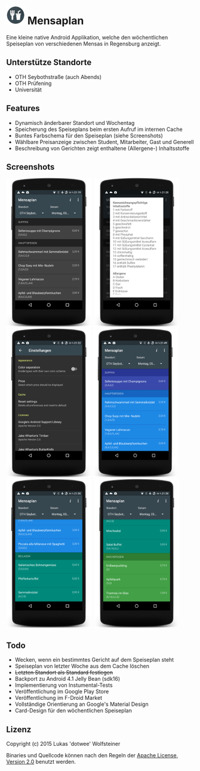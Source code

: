 # <img src="app\src\main\res\mipmap-xxxhdpi\ic_launcher.png" width="50px" height="50pc" /> Mensaplan
Eine kleine native Android Applikation, welche den wöchentlichen Speiseplan von verschiedenen Mensas in Regensburg anzeigt.

## Unterstütze Standorte
+ OTH Seybothstraße (auch Abends)
+ OTH Prüfening
+ Universität

## Features
+ Dynamisch änderbarer Standort und Wochentag
+ Speicherung des Speiseplans beim ersten Aufruf im internen Cache
+ Buntes Farbschema für den Speiseplan (siehe Screenshots)
+ Wählbare Preisanzeige zwischen Student, Mitarbeiter, Gast und Generell
+ Beschreibung von Gerichten zeigt enthaltene (Allergene-) Inhaltsstoffe

## Screenshots
<img src="art/default.png" height="400px"/>
&nbsp;<img src="art/default_ingredients.png" height="400px"/>
&nbsp;<img src="art/default_settings.png" height="400px"/>

<img src="art/colored_1.png" height="400px"/>
&nbsp;<img src="art/colored_2.png" height="400px"/>
&nbsp;<img src="art/colored_3.png" height="400px"/>

## Todo
+ Wecken, wenn ein bestimmtes Gericht auf dem Speiseplan steht
+ Speiseplan von letzter Woche aus dem Cache löschen
+ ~~Letzten Standort als Standard festlegen~~
+ Backport zu Android 4.1 Jelly Bean (sdk16)
+ Implementierung von Instumental-Tests
+ Veröffentlichung im Google Play Store
+ Veröffentlichung im F-Droid Market
+ Vollständige Orientierung an Google's Material Design
+ Card-Design für den wöchentlichen Speiseplan

## Lizenz
Copyright (c) 2015 Lukas 'dotwee' Wolfsteiner

Binaries und Quellcode können nach den Regeln der [Apache License, Version 2.0](LICENSE) benutzt werden.